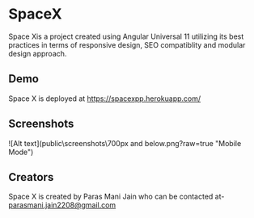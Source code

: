 # SpaceX

Space Xis a project created using Angular Universal 11 utilizing its best practices in terms of responsive design, SEO compatiblity and modular design approach.

## Demo

Space X is deployed at https://spacexpp.herokuapp.com/

## Screenshots

![Alt text](public\screenshots\700px and below.png?raw=true "Mobile Mode")

## Creators

Space X is created by Paras Mani Jain who can be contacted at- parasmani.jain2208@gmail.com
